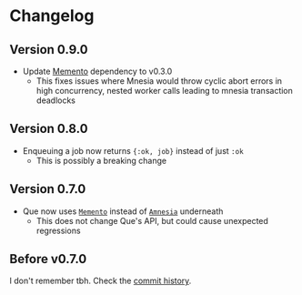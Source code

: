 Changelog
=========


## Version 0.9.0

 - Update [Memento][memento] dependency to v0.3.0
     - This fixes issues where Mnesia would throw cyclic abort errors in high
       concurrency, nested worker calls leading to mnesia transaction deadlocks



## Version 0.8.0

 - Enqueuing a job now returns `{:ok, job}` instead of just `:ok`
     - This is possibly a breaking change



## Version 0.7.0

 - Que now uses [`Memento`][memento] instead of [`Amnesia`][amnesia] underneath
     - This does not change Que's API, but could cause unexpected regressions



## Before v0.7.0

I don't remember tbh. Check the [commit history][commits].



  [commits]: https://github.com/sheharyarn/que/commits/master
  [memento]: https://github.com/sheharyarn/memento
  [amnesia]: https://github.com/meh/amnesia/
